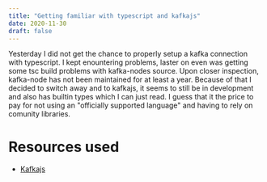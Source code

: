 ```yaml
---
title: "Getting familiar with typescript and kafkajs"
date: 2020-11-30
draft: false
---
```


Yesterday I did not get the chance to properly setup a kafka connection with typescript. I kept enountering problems, laster on even was getting some tsc build problems with kafka-nodes source. Upon closer inspection, kafka-node has not been maintained for at least a year. Because of that I decided to switch away and to kafkajs, it seems to still be in development and also has builtin types which I can just read. I guess that it the price to pay for not using an "officially supported language" and having to rely on comunity libraries.

# Resources used
- [Kafkajs](https://github.com/tulios/kafkajs)
